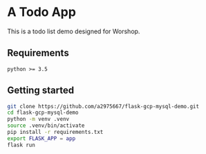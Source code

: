 # A Todo App

This is a todo list demo designed for Worshop.

## Requirements

```
python >= 3.5
```

## Getting started

```bash
git clone https://github.com/a2975667/flask-gcp-mysql-demo.git
cd flask-gcp-mysql-demo
python -m venv .venv
source .venv/bin/activate
pip install -r requirements.txt
export FLASK_APP = app
flask run
```
